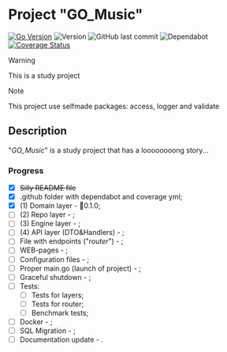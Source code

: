 # Project "**GO_Music**"

[![Go Version](https://img.shields.io/badge/Go-1.24.5+-blue.svg)](https://golang.org/doc/install)
![Version](https://img.shields.io/github/v/tag/SerMoskvin/GO_Music)
![GitHub last commit](https://img.shields.io/github/last-commit/SerMoskvin/GO_Music)
![Dependabot](https://badgen.net/github/dependabot/SerMoskvin/GO_Music)
[![Coverage Status](https://coveralls.io/repos/github/SerMoskvin/GO_Music/badge.svg?branch=main)](https://coveralls.io/github/SerMoskvin/GO_Music?branch=main)
>[!WARNING]
>This is a study project

>[!NOTE]
>This project use selfmade packages: access, logger and validate 

## Description

"*GO_Music*" is a study project that has a loooooooong story...

### Progress

- [x] ~~Silly README file~~
- [x] .github folder with dependabot and coverage yml;
- [x] (1) Domain layer - 🔖0.1.0;
- [ ] (2) Repo layer - ;
- [ ] (3) Engine layer - ;
- [ ] (4) API layer (DTO&Handlers) - ;
- [ ] File with endpoints ("*router*") - ;
- [ ] WEB-pages - ;
- [ ] Configuration files - ;
- [ ] Proper main.go (launch of project) - ;
- [ ] Graceful shutdown - ;
- [ ] Tests:
    - [ ] Tests for layers;
    - [ ] Tests for router;
    - [ ] Benchmark tests;
- [ ] Docker - ;
- [ ] SQL Migration - ;
- [ ] Documentation update - .

